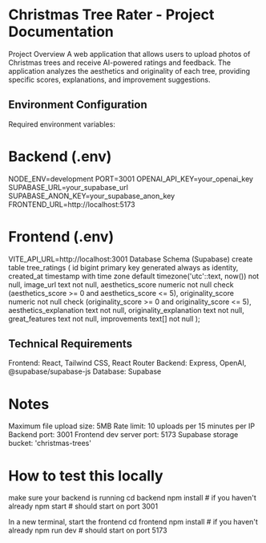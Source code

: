 # Christmas Tree Rater - Project Documentation
Project Overview
A web application that allows users to upload photos of Christmas trees and receive AI-powered ratings and feedback. The application analyzes the aesthetics and originality of each tree, providing specific scores, explanations, and improvement suggestions.

## Environment Configuration
Required environment variables:

# Backend (.env)
NODE_ENV=development
PORT=3001
OPENAI_API_KEY=your_openai_key
SUPABASE_URL=your_supabase_url
SUPABASE_ANON_KEY=your_supabase_anon_key
FRONTEND_URL=http://localhost:5173

# Frontend (.env)
VITE_API_URL=http://localhost:3001
Database Schema (Supabase)
create table tree_ratings (
  id bigint primary key generated always as identity,
  created_at timestamp with time zone default timezone('utc'::text, now()) not null,
  image_url text not null,
  aesthetics_score numeric not null check (aesthetics_score >= 0 and aesthetics_score <= 5),
  originality_score numeric not null check (originality_score >= 0 and originality_score <= 5),
  aesthetics_explanation text not null,
  originality_explanation text not null,
  great_features text not null,
  improvements text[] not null
);


## Technical Requirements
Frontend: React, Tailwind CSS, React Router
Backend: Express, OpenAI, @supabase/supabase-js
Database: Supabase

# Notes
Maximum file upload size: 5MB
Rate limit: 10 uploads per 15 minutes per IP
Backend port: 3001
Frontend dev server port: 5173
Supabase storage bucket: 'christmas-trees'

# How to test this locally
make sure your backend is running cd backend npm install # if you haven't already npm start # should start on port 3001

In a new terminal, start the frontend cd frontend npm install # if you haven't already npm run dev # should start on port 5173

